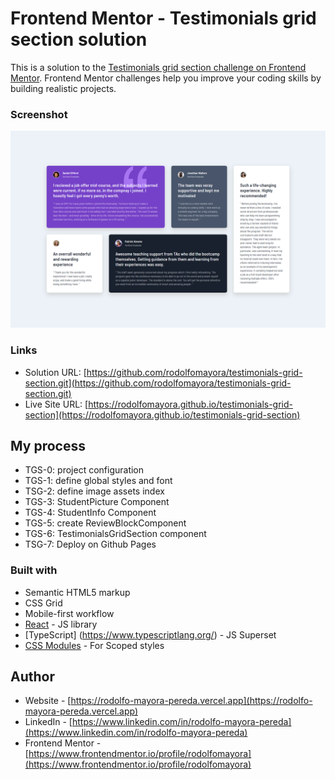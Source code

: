 # Frontend Mentor - Testimonials grid section solution

This is a solution to the [Testimonials grid section challenge on Frontend Mentor](https://www.frontendmentor.io/challenges/testimonials-grid-section-Nnw6J7Un7). Frontend Mentor challenges help you improve your coding skills by building realistic projects. 


### Screenshot

![](./screenshot.png)


### Links

- Solution URL: [https://github.com/rodolfomayora/testimonials-grid-section.git](https://github.com/rodolfomayora/testimonials-grid-section.git)
- Live Site URL: [https://rodolfomayora.github.io/testimonials-grid-section](https://rodolfomayora.github.io/testimonials-grid-section)


## My process
- TGS-0: project configuration
- TGS-1: define global styles and font
- TSG-2: define image assets index
- TGS-3: StudentPicture Component
- TGS-4: StudentInfo Component
- TGS-5: create ReviewBlockComponent
- TGS-6: TestimonialsGridSection component
- TSG-7: Deploy on Github Pages


### Built with

- Semantic HTML5 markup
- CSS Grid
- Mobile-first workflow
- [React](https://reactjs.org/) - JS library
- [TypeScript] (https://www.typescriptlang.org/) - JS Superset
- [CSS Modules](https://github.com/css-modules/css-modules) - For Scoped styles


## Author

- Website - [https://rodolfo-mayora-pereda.vercel.app](https://rodolfo-mayora-pereda.vercel.app)
- LinkedIn - [https://www.linkedin.com/in/rodolfo-mayora-pereda](https://www.linkedin.com/in/rodolfo-mayora-pereda)
- Frontend Mentor - [https://www.frontendmentor.io/profile/rodolfomayora](https://www.frontendmentor.io/profile/rodolfomayora)